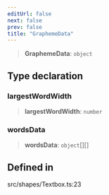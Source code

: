 ```yaml
---
editUrl: false
next: false
prev: false
title: "GraphemeData"
---
```


> **GraphemeData**: `object`

## Type declaration

### largestWordWidth

> **largestWordWidth**: `number`

### wordsData

> **wordsData**: `object`[][]

## Defined in

src/shapes/Textbox.ts:23
